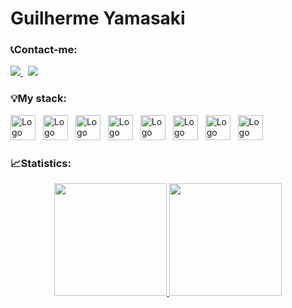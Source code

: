 # Guilherme Yamasaki  

### :telephone_receiver:Contact-me:</h3>
<a href="https://www.linkedin.com/in/guilherme-yamasaki/" target="_blank" style="margin-right: 0.5rem;">
    <img src="https://img.shields.io/badge/LinkedIn-333?style=for-the-badge&logo=LinkedIn&logoColor=white" />
</a>
<a href="mailto:guilhermeyyamasaki1@gmail.com" target="_blank" style="margin-right: 0.5rem;">
    <img src="https://img.shields.io/badge/Email-333?style=for-the-badge&logo=gmail&logoColor=white" />
</a>

###  :bulb:My stack:</h3>

<div>
    <img src="https://cdn.jsdelivr.net/gh/devicons/devicon/icons/html5/html5-original.svg" width="40" alt="Logo HTML 5"
        style="margin-right: 0.5rem;" />
    <img src="https://cdn.jsdelivr.net/gh/devicons/devicon/icons/css3/css3-original.svg" width="40" alt="Logo CSS 3"
        style="margin-right: 0.5rem;" />
    <img src="https://cdn.jsdelivr.net/gh/devicons/devicon/icons/javascript/javascript-original.svg"
        alt="Logo Javascript" width="40" style="margin-right: 0.5rem;" />
    <img src="https://cdn.jsdelivr.net/gh/devicons/devicon/icons/nodejs/nodejs-original.svg" width="40"
        alt="Logo Node.js" style="margin-right: 0.5rem;" />
    <img src="https://cdn.jsdelivr.net/gh/devicons/devicon/icons/react/react-original.svg" width="40" alt="Logo React"
        style="margin-right: 0.5rem;" />
    <img src="https://cdn.jsdelivr.net/gh/devicons/devicon/icons/php/php-original.svg" width="40" alt="Logo PHP"
        style="margin-right: 0.5rem;" />
    <img src="https://cdn.worldvectorlogo.com/logos/laravel-2.svg" width="40" alt="Logo Laravel"
        style="margin-right: 0.5rem;" />
    <img src="https://cdn.jsdelivr.net/gh/devicons/devicon/icons/mysql/mysql-original.svg" width="40" alt="Logo MySQL"
        style="margin-right: 0.5rem;" />
</div>

###  :chart_with_upwards_trend:Statistics:</h3>

<div align="center">
  <a href="https://github.com/GuilhermeYamasaki">
  <img height="180em" src="https://github-readme-stats.vercel.app/api?username=GuilhermeYamasaki&show_icons=true&theme=dracula&include_all_commits=true&count_private=true"/>
  <img height="180em" src="https://github-readme-stats.vercel.app/api/top-langs/?username=GuilhermeYamasaki&layout=compact&langs_count=7&theme=dracula"/>
</div>
 

